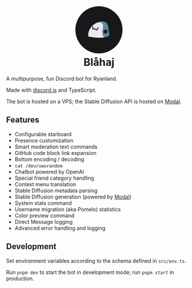 <h1 align="center">
  <img src="./.github/icon.png" width="128" height="128" style="border-radius: 9999px" /><br />
  Blåhaj
</h1>

A multipurpose, fun Discord bot for Ryanland.

Made with [discord.js](https://discordjs.guide/) and TypeScript.

The bot is hosted on a VPS; the Stable Diffusion API is hosted on [Modal](https://modal.com/).

## Features

- Configurable starboard
- Presence customization
- Smart moderation text commands
- GitHub code block link expansion
- Bottom encoding / decoding
- `cat /dev/uwurandom`
- Chatbot powered by OpenAI
- Special friend category handling
- Context menu translation
- Stable Diffusion metadata parsing
- Stable Diffusion generation (powered by [Modal](https://modal.com/))
- System stats command
- Username migration (aka Pomelo) statistics
- Color preview command
- Direct Message logging
- Advanced error handling and logging

## Development

Set environment variables according to the schema defined in `src/env.ts`.

Run `pnpm dev` to start the bot in development mode; run `pnpm start` in production.
